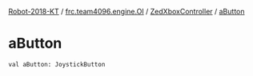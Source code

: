 [Robot-2018-KT](../../index.md) / [frc.team4096.engine.OI](../index.md) / [ZedXboxController](index.md) / [aButton](./a-button.md)

# aButton

`val aButton: JoystickButton`